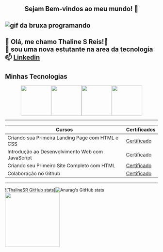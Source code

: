  
  <center><h2>Sejam Bem-vindos ao meu mundo! 👋</h2></center>
 
![gif da bruxa programando](https://i.redd.it/0k6meqvps4h91.gif)
----------
🐾 Olá, me chamo Thaline S Reis!🌺 <br>
📖 sou uma nova estutante na area da tecnologia <br>
📫 [Linkedin](https://www.linkedin.com/in/thaline-silva-reis-506555286/)
---------
## Minhas Tecnologias 
<p align="center">
<img src="https://cdn.jsdelivr.net/gh/devicons/devicon@latest/icons/git/git-plain-wordmark.svg" width="100px"/><img src="https://cdn.jsdelivr.net/gh/devicons/devicon@latest/icons/css3/css3-original.svg" width="100px" /><img src="https://cdn.jsdelivr.net/gh/devicons/devicon@latest/icons/javascript/javascript-original.svg" width="100px"/><img src="https://cdn.jsdelivr.net/gh/devicons/devicon@latest/icons/html5/html5-original.svg" width="100px" /><br>
</p>          

-------

|Cursos| Certificados|
|------|-------------|
|Criando sua Primeira Landing Page com HTML e CSS |[Certificado](https://www.dio.me/certificate/A7C60C35/share)|
|Introdução ao Desenvolvimento Web com JavaScript|[Certificado](https://www.dio.me/certificate/4A9853EC/share)|
|Criando seu Primeiro Site Completo com HTML|[Certificado](https://www.dio.me/certificate/AAC33CC0/share)|
|Colaboração no Github|[Certificado](https://www.dio.me/certificate/EWEUUMKR/share)|
------------------
![ThalineSR GitHub stats]![Anurag's GitHub stats](https://github-readme-stats.vercel.app/api?username=ThalineSR&theme=radical&show_icons=true)
<img loading="lazy" height="180em" src="https://github-readme-stats.vercel.app/api/top-langs/?username=ThalineSR&layout=compact&langs_count=7&theme=radical"/>


          
       

<!--
**ThalineSR/ThalineSR** is a ✨ _special_ ✨ repository because its `README.md` (this file) appears on your GitHub profile.

Here are some ideas to get you started:

- 🔭 I’m currently working on ...
- 🌱 I’m currently learning ...
- 👯 I’m looking to collaborate on ...
- 🤔 I’m looking for help with ...
- 💬 Ask me about ...
- 📫 How to reach me: ...
- 😄 Pronouns: ...
- ⚡ Fun fact: ...
-->
